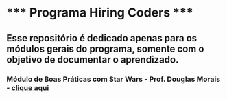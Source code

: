 # *** Programa Hiring Coders ***

## Esse repositório é dedicado apenas para os módulos gerais do programa, somente com o objetivo de documentar o aprendizado.


### Módulo de Boas Práticas com Star Wars - Prof. Douglas Morais - [clique aqui](https://starwars-boaspraticas.vercel.app/)
